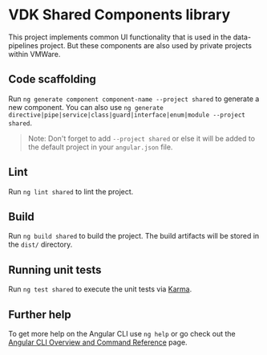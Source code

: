 # VDK Shared Components library

This project implements common UI functionality that is used in the data-pipelines project.
But these components are also used by private projects within VMWare.

## Code scaffolding


Run `ng generate component component-name --project shared` to generate a new component. You can also use `ng generate directive|pipe|service|class|guard|interface|enum|module --project shared`.
> Note: Don't forget to add `--project shared` or else it will be added to the default project in your `angular.json` file.

## Lint

Run `ng lint shared` to lint the project.

## Build

Run `ng build shared` to build the project. The build artifacts will be stored in the `dist/` directory.

## Running unit tests

Run `ng test shared` to execute the unit tests via [Karma](https://karma-runner.github.io).

## Further help

To get more help on the Angular CLI use `ng help` or go check out the [Angular CLI Overview and Command Reference](https://angular.io/cli) page.
